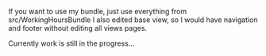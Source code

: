 If you want to use my bundle, just use everything from src/WorkingHoursBundle
I also edited base view, so I would have navigation and footer without editing all views pages.

Currently work is still in the progress...